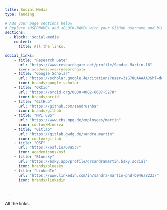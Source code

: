 ```yaml
---
title: Social Media
type: landing

# Add your page sections below
# Replace <USERNAME> and <BLOCK-NAME> with your GitHub username and block name, respectively.
sections:
  - block: 'social-media'
    content:
      title: All the links.

social_links:
    - title: "Research Gate"
      url: "https://www.researchgate.net/profile/Sandra-Martin-16"
      icon: academicons/researchgate
    - title: "Google Scholar"
      url: "https://scholar.google.de/citations?user=3sG78UAAAAAJ&hl=de"
      icon: brands/google-scholar  
    - title: "ORCid"
      url: "https://orcid.org/0000-0002-6687-5278"
      icon: brands/orcid
    - title: "GitHub"
      url: "https://github.com/sandrushba"
      icon: brands/github
    - title: "MPI CBS"
      url: "https://www.cbs.mpg.de/employees/martin"
      icon: custom/Minerva
    - title: "Gitlab"
      url: "https://gitlab.gwdg.de/sandra.martin"
      icon: custom/gitlab
    - title: "OSF"
      url: "https://osf.io/6va5c/"
      icon: academicons/osf
    - title: "Bluesky"
      url: "https://bsky.app/profile/drsandramartin.bsky.social"
      icon: brands/bluesky
    - title: "LinkedIn"
      url: "https://www.linkedin.com/in/sandra-martin-phd-b946a8233/"
      icon: brands/linkedin
    
 
---
```


All the links.

